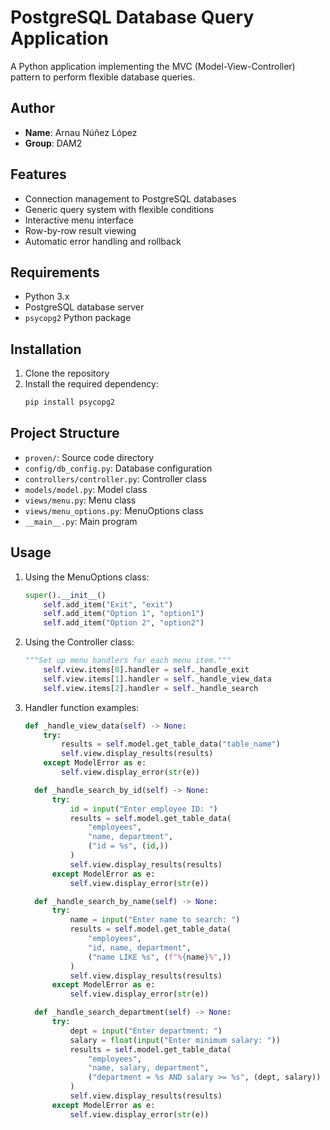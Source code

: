# PostgreSQL Database Query Application

A Python application implementing the MVC (Model-View-Controller) pattern to perform flexible database queries.

## Author

- **Name**: Arnau Núñez López
- **Group**: DAM2

## Features

- Connection management to PostgreSQL databases
- Generic query system with flexible conditions
- Interactive menu interface
- Row-by-row result viewing
- Automatic error handling and rollback

## Requirements

- Python 3.x
- PostgreSQL database server
- `psycopg2` Python package

## Installation

1. Clone the repository
2. Install the required dependency:
   ```bash
   pip install psycopg2

## Project Structure

- `proven/`: Source code directory
- `config/db_config.py`: Database configuration
- `controllers/controller.py`: Controller class
- `models/model.py`: Model class
- `views/menu.py`: Menu class
- `views/menu_options.py`: MenuOptions class
- `__main__.py`: Main program

## Usage

1. Using the MenuOptions class:
    ```python
    super().__init__()
        self.add_item("Exit", "exit")
        self.add_item("Option 1", "option1")
        self.add_item("Option 2", "option2")
    ```

2. Using the Controller class:
    ```python
   """Set up menu handlers for each menu item."""
        self.view.items[0].handler = self._handle_exit
        self.view.items[1].handler = self._handle_view_data
        self.view.items[2].handler = self._handle_search
   ```

3. Handler function examples:

    ```python
    def _handle_view_data(self) -> None:
        try:
            results = self.model.get_table_data("table_name")
            self.view.display_results(results)
        except ModelError as e:
            self.view.display_error(str(e))
    ```
   
    ```python
      def _handle_search_by_id(self) -> None:
          try:
              id = input("Enter employee ID: ")
              results = self.model.get_table_data(
                  "employees",
                  "name, department",
                  ("id = %s", (id,))
              )
              self.view.display_results(results)
          except ModelError as e:
              self.view.display_error(str(e))
    ```
   
    ```python
      def _handle_search_by_name(self) -> None:
          try:
              name = input("Enter name to search: ")
              results = self.model.get_table_data(
                  "employees",
                  "id, name, department",
                  ("name LIKE %s", (f"%{name}%",))
              )
              self.view.display_results(results)
          except ModelError as e:
              self.view.display_error(str(e))
    ```
   
    ```python
      def _handle_search_department(self) -> None:
          try:
              dept = input("Enter department: ")
              salary = float(input("Enter minimum salary: "))
              results = self.model.get_table_data(
                  "employees",
                  "name, salary, department",
                  ("department = %s AND salary >= %s", (dept, salary))
              )
              self.view.display_results(results)
          except ModelError as e:
              self.view.display_error(str(e))
    ```